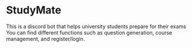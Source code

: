 # StudyMate
This is a discord bot that helps university students prepare for their exams
You can find different functions such as question generation, course management, and register/login.
